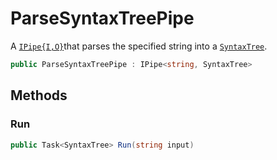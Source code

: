# ParseSyntaxTreePipe
A [`IPipe{I,O}`](./IPipe{I,O}.md)that parses the specified string into a [`SyntaxTree`](./SyntaxTree.md).

```cs
public ParseSyntaxTreePipe : IPipe<string, SyntaxTree>
```

## Methods
### Run
```cs
public Task<SyntaxTree> Run(string input)
```

